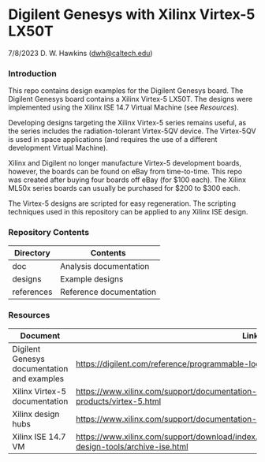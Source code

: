 # Digilent Genesys with Xilinx Virtex-5 LX50T

7/8/2023 D. W. Hawkins (dwh@caltech.edu)

### Introduction

This repo contains design examples for the Digilent Genesys board. The Digilent Genesys board contains a Xilinx Virtex-5 LX50T. The designs were implemented using the Xilinx ISE 14.7 Virtual Machine (see *Resources*).

Developing designs targeting the Xilinx Virtex-5 series remains useful, as the series includes the radiation-tolerant Virtex-5QV device. The Virtex-5QV is used in space applications (and requires the use of a different development Virtual Machine).

Xilinx and Digilent no longer manufacture Virtex-5 development boards, however, the boards can be found on eBay from time-to-time. This repo was created after buying four boards off eBay (for $100 each). The Xilinx ML50x series boards can usually be purchased for $200 to $300 each.

The Virtex-5 designs are scripted for easy regeneration. The scripting techniques used in this repository can be applied to any Xilinx ISE design.

### Repository Contents

Directory           | Contents
--------------------|-----------
doc                 | Analysis documentation
designs             | Example designs
references          | Reference documentation

### Resources

Document | Link
---------|-----
Digilent Genesys documentation and examples | https://digilent.com/reference/programmable-logic/genesys/start
Xilinx Virtex-5 documentation | https://www.xilinx.com/support/documentation-navigation/silicon-devices/mature-products/virtex-5.html
Xilinx design hubs | https://www.xilinx.com/support/documentation-navigation/design-hubs.html
Xilinx ISE 14.7 VM | https://www.xilinx.com/support/download/index.html/content/xilinx/en/downloadNav/vivado-design-tools/archive-ise.html

